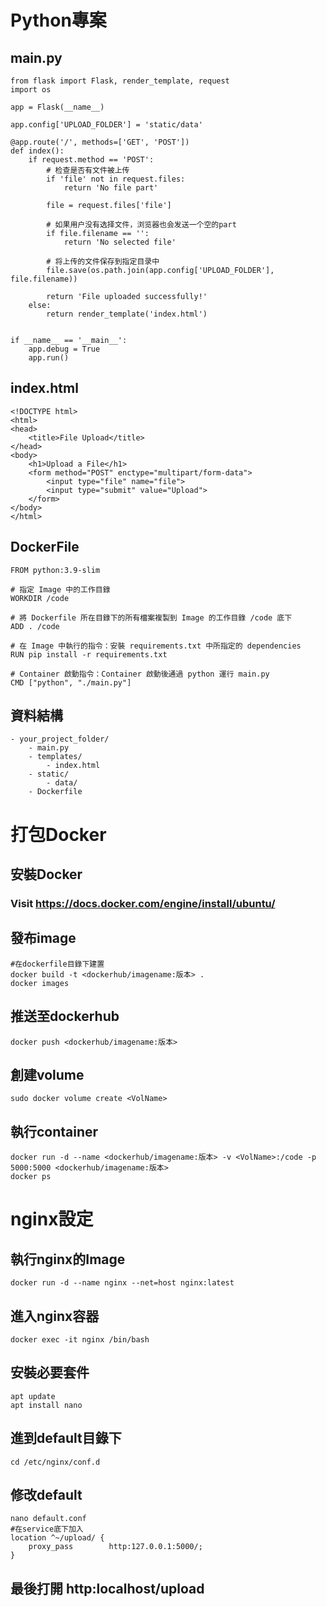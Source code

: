 # Python專案
## main.py
```
from flask import Flask, render_template, request
import os

app = Flask(__name__)

app.config['UPLOAD_FOLDER'] = 'static/data'

@app.route('/', methods=['GET', 'POST'])
def index():
    if request.method == 'POST':
        # 检查是否有文件被上传
        if 'file' not in request.files:
            return 'No file part'
        
        file = request.files['file']
        
        # 如果用户没有选择文件，浏览器也会发送一个空的part
        if file.filename == '':
            return 'No selected file'
        
        # 将上传的文件保存到指定目录中
        file.save(os.path.join(app.config['UPLOAD_FOLDER'], file.filename))
        
        return 'File uploaded successfully!'
    else:
        return render_template('index.html')


if __name__ == '__main__':
    app.debug = True
    app.run()
```
## index.html
```
<!DOCTYPE html>
<html>
<head>
    <title>File Upload</title>
</head>
<body>
    <h1>Upload a File</h1>
    <form method="POST" enctype="multipart/form-data">
        <input type="file" name="file">
        <input type="submit" value="Upload">
    </form>
</body>
</html>
```
## DockerFile
```
FROM python:3.9-slim

# 指定 Image 中的工作目錄
WORKDIR /code

# 將 Dockerfile 所在目錄下的所有檔案複製到 Image 的工作目錄 /code 底下
ADD . /code

# 在 Image 中執行的指令：安裝 requirements.txt 中所指定的 dependencies
RUN pip install -r requirements.txt

# Container 啟動指令：Container 啟動後通過 python 運行 main.py
CMD ["python", "./main.py"]
```
## 資料結構
```
- your_project_folder/
    - main.py
    - templates/
        - index.html
    - static/
        - data/
    - Dockerfile
```
# 打包Docker
## 安裝Docker
### Visit https://docs.docker.com/engine/install/ubuntu/
## 發布image
```
#在dockerfile目錄下建置
docker build -t <dockerhub/imagename:版本> .
docker images
```
## 推送至dockerhub
```
docker push <dockerhub/imagename:版本>
```
## 創建volume
```
sudo docker volume create <VolName>
```
## 執行container
```
docker run -d --name <dockerhub/imagename:版本> -v <VolName>:/code -p 5000:5000 <dockerhub/imagename:版本>
docker ps
```
# nginx設定
## 執行nginx的Image
```
docker run -d --name nginx --net=host nginx:latest 
```
## 進入nginx容器
```
docker exec -it nginx /bin/bash
```
## 安裝必要套件
```
apt update
apt install nano
```
## 進到default目錄下
```
cd /etc/nginx/conf.d 
```
## 修改default
```
nano default.conf
#在service底下加入
location ^~/upload/ {
    proxy_pass        http:127.0.0.1:5000/;
}
```
## 最後打開 http:localhost/upload
